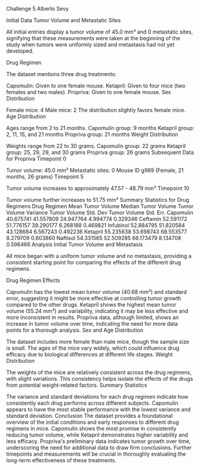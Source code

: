Challenge 5 Alberto Sevy

Initial Data
Tumor Volume and Metastatic Sites

All initial entries display a tumor volume of 45.0 mm³ and 0 metastatic sites, signifying that these measurements were taken at the beginning of the study when tumors were uniformly sized and metastasis had not yet developed.

Drug Regimen

The dataset mentions three drug treatments:

Capomulin: Given to one female mouse.
Ketapril: Given to four mice (two females and two males).
Propriva: Given to one female mouse.
Sex Distribution

Female mice: 4
Male mice: 2
The distribution slightly favors female mice.
Age Distribution

Ages range from 2 to 21 months.
Capomulin group: 9 months
Ketapril group: 2, 11, 15, and 21 months
Propriva group: 21 months
Weight Distribution

Weights range from 22 to 30 grams.
Capomulin group: 22 grams
Ketapril group: 25, 29, 29, and 30 grams
Propriva group: 26 grams
Subsequent Data for Propriva
Timepoint 0

Tumor volume: 45.0 mm³
Metastatic sites: 0
Mouse ID g989 (Female, 21 months, 26 grams)
Timepoint 5

Tumor volume increases to approximately 47.57 - 48.79 mm³
Timepoint 10

Tumor volume further increases to 51.75 mm³
Summary Statistics for Drug Regimens
Drug Regimen	Mean Tumor Volume	Median Tumor Volume	Tumor Volume Variance	Tumor Volume Std. Dev	Tumor Volume Std. Err.
Capomulin	40.675741	41.557809	24.947764	4.994774	0.329346
Ceftamin	52.591172	51.776157	39.290177	6.268188	0.469821
Infubinol	52.884795	51.820584	43.128684	6.567243	0.492236
Ketapril	55.235638	53.698743	68.553577	8.279709	0.603860
Naftisol	54.331565	52.509285	66.173479	8.134708	0.596466
Analysis
Initial Tumor Volume and Metastasis

All mice began with a uniform tumor volume and no metastasis, providing a consistent starting point for comparing the effects of the different drug regimens.

Drug Regimen Effects

Capomulin has the lowest mean tumor volume (40.68 mm³) and standard error, suggesting it might be more effective at controlling tumor growth compared to the other drugs.
Ketapril shows the highest mean tumor volume (55.24 mm³) and variability, indicating it may be less effective and more inconsistent in results.
Propriva data, although limited, shows an increase in tumor volume over time, indicating the need for more data points for a thorough analysis.
Sex and Age Distribution

The dataset includes more female than male mice, though the sample size is small.
The ages of the mice vary widely, which could influence drug efficacy due to biological differences at different life stages.
Weight Distribution

The weights of the mice are relatively consistent across the drug regimens, with slight variations. This consistency helps isolate the effects of the drugs from potential weight-related factors.
Summary Statistics

The variance and standard deviations for each drug regimen indicate how consistently each drug performs across different subjects.
Capomulin appears to have the most stable performance with the lowest variance and standard deviation.
Conclusion
The dataset provides a foundational overview of the initial conditions and early responses to different drug regimens in mice. Capomulin shows the most promise in consistently reducing tumor volume, while Ketapril demonstrates higher variability and less efficacy. Propriva's preliminary data indicates tumor growth over time, underscoring the need for additional data to draw firm conclusions. Further timepoints and measurements will be crucial in thoroughly evaluating the long-term effectiveness of these treatments.
